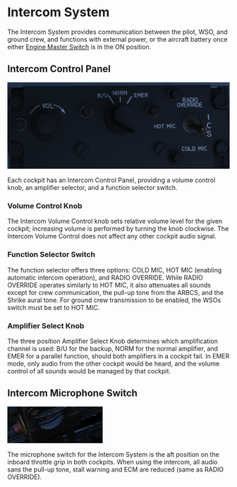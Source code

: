 # Intercom System

The Intercom System provides communication between the pilot, WSO, and ground
crew, and functions with external power, or the aircraft battery once either
[Engine Master Switch](../../cockpit/pilot/left_console/front_section.md#engine-master-switches) is
in the ON position.

## Intercom Control Panel

![intercom_panel](../../img/wso_intercom_control.jpg)

Each cockpit has an Intercom Control Panel, providing a volume control knob, an
amplifier selector, and a function selector switch.

### Volume Control Knob

The Intercom Volume Control knob sets relative volume level for the given
cockpit; increasing volume is performed by turning the knob clockwise. The
Intercom Volume Control does not affect any other cockpit audio signal.

### Function Selector Switch

The function selector offers three options: COLD MIC, HOT MIC (enabling automatic
intercom operation), and RADIO OVERRIDE. While RADIO OVERRIDE operates similarly
to HOT MIC, it also attenuates all sounds except for crew communication, the pull-up
tone from the ARBCS, and the Shrike aural tone. For ground crew transmission to be
enabled, the WSOs switch must be set to HOT MIC.

### Amplifier Select Knob

The three position Amplifier Select Knob determines which amplification channel
is used: B/U for the backup, NORM for the normal amplifier, and EMER for a
parallel function, should both amplifiers in a cockpit fail. In EMER mode, only
audio from the other cockpit would be heard, and the volume control of all sounds
would be managed by that cockpit.

## Intercom Microphone Switch

![pilot_intercom_mic_switch](../../img/pilot_inter_com_mic_switch.jpg)

The microphone switch for the Intercom System is the aft position on the inboard
throttle grip in both cockpits. When using the intercom, all audio sans the
pull-up tone, stall warning and ECM are reduced (same as RADIO OVERRIDE).

